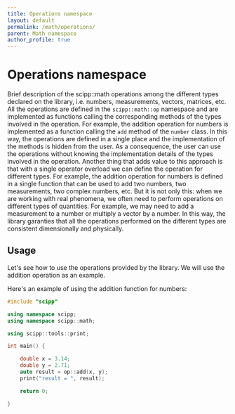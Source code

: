 ```yaml
---
title: Operations namespace
layout: default
permalink: /math/operations/
parent: Math namespace
author_profile: true
---
```


# Operations namespace
Brief description of the scipp::math operations among the different types declared on the library, i.e. numbers, measurements, vectors, matrices, etc.
All the operations are defined in the `scipp::math::op` namespace and are implemented as functions calling the corresponding methods of the types involved in the operation. For example, the addition operation for numbers is implemented as a function calling the `add` method of the `number` class. 
In this way, the operations are defined in a single place and the implementation of the methods is hidden from the user. As a consequence, the user can use the operations without knowing the implementation details of the types involved in the operation.
Another thing that adds value to this approach is that with a single operator overload we can define the operation for different types. 
For example, the addition operation for numbers is defined in a single function that can be used to add two numbers, two measurements, two complex numbers, etc.
But it is not only this: when we are working with real phenomena, we often need to perform operations on different types of quantities. For example, we may need to add a measurement to a number or multiply a vector by a number. In this way, the library garanties that all the operations performed on the different types are consistent dimensionally and physically.


## Usage

Let's see how to use the operations provided by the library. We will use the addition operation as an example.

Here's an example of using the addition function for numbers:

```cpp
#include "scipp"

using namespace scipp;
using namespace scipp::math;

using scipp::tools::print;

int main() {

    double x = 3.14;
    double y = 2.71;
    auto result = op::add(x, y);
    print("result = ", result); 

    return 0;

}
```